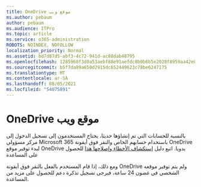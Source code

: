 ```yaml
---
title: OneDrive موقع ويب
ms.author: pebaum
author: pebaum
ms.audience: ITPro
ms.topic: article
ms.service: o365-administration
ROBOTS: NOINDEX, NOFOLLOW
localization_priority: Normal
ms.assetid: bd7d87d5-abf3-4c72-941d-ac88dab48795
ms.openlocfilehash: 1285968f3d0a53aebf88e91aefdc0b0b6b5e2020f8959aa42e85151a800c68ed
ms.sourcegitcommit: b5f7da89a650d2915dc652449623c78be6247175
ms.translationtype: MT
ms.contentlocale: ar-SA
ms.lasthandoff: 08/05/2021
ms.locfileid: "54075891"
---
```

# <a name="onedrive-site-provisioning"></a>OneDrive موقع ويب

بالنسبة للحسابات التي تم إنشاؤها حديثا، يحتاج المستخدمون إلى تسجيل الدخول إلى مركز مسؤولي Microsoft 365 باستخدام حسابهم الخاص والنقر فوق أيقونة OneDrive لبدء توفير موقع OneDrive يدويا.
اتبع دليل [استكشاف الأخطاء وإصلاحها هذا](https://docs.microsoft.com/sharepoint/support/sites/troubleshooting-guide-for-sites-stopped-at-provisioning) للحصول على المساعدة

ومع ذلك، إذا قام المستخدم بالفعل بالنقر فوق أيقونة OneDrive ولم يتم توفير موقعه الشخصي في غضون 24 ساعة، فيرجى تسجيل تذكرة دعم للحصول على مزيد من المساعدة.

